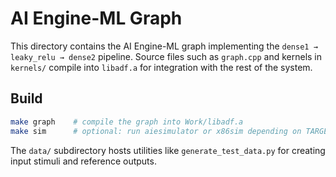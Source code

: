 # AI Engine-ML Graph

This directory contains the AI Engine-ML graph implementing the `dense1 → leaky_relu → dense2` pipeline. Source files such as `graph.cpp` and kernels in `kernels/` compile into `libadf.a` for integration with the rest of the system.

## Build

```bash
make graph    # compile the graph into Work/libadf.a
make sim      # optional: run aiesimulator or x86sim depending on TARGET
```

The `data/` subdirectory hosts utilities like `generate_test_data.py` for creating input stimuli and reference outputs.
